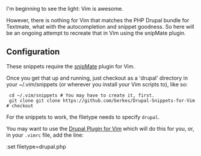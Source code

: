I'm beginning to see the light: Vim is awesome.

However, there is nothing for Vim that matches the PHP Drupal bundle for Textmate, what with the autocompletion and snippet goodness. So here will be an ongoing attempt to recreate that in Vim using the snipMate plugin.

## Configuration

These snippets require the [snipMate](http://www.vim.org/scripts/script.php?script_id=2540) plugin for Vim. 

Once you get that up and running, just checkout as a 'drupal' directory
in your ~/.vim/snippets (or wherever you install your Vim scripts to),
like so:

     cd ~/.vim/snippets # You may have to create it, first.
     git clone git clone https://github.com/berkes/Drupal-Snippets-for-Vim # checkout

For the snippets to work, the filetype needs to specify `drupal`.

You may want to use the [Drupal Plugin for Vim](drupal.org/project/vimrc) which will do this for you, or, in your `.vimrc` file, add the line:

  :set filetype=drupal.php
